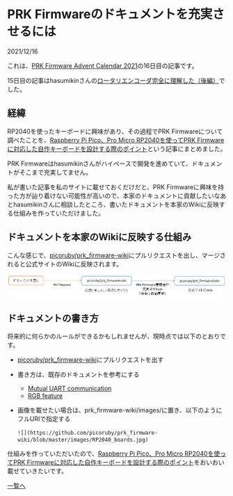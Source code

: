 # PRK Firmwareのドキュメントを充実させるには

2021/12/16

これは、[PRK Firmware Advent Calendar 2021](https://adventar.org/calendars/7086)の16日目の記事です。

15日目の記事はhasumikinさんの[ロータリエンコーダ完全に理解した（後編）](https://shimane.monstar-lab.com/hasumin/rotary-encoder-2)でした。

## 経緯

RP2040を使ったキーボードに興味があり、その過程でPRK Firmwareについて調べたことを、[Raspberry Pi Pico、Pro Micro RP2040を使ってPRK Firmwareに対応した自作キーボードを設計する際のポイント](https://e3w2q.github.io/19/)という記事にまとめました。

PRK Firmwareはhasumikinさんがハイペースで開発を進めていて、ドキュメントがそこまで充実してません。

私が書いた記事を私のサイトに載せておくだけだと、PRK Firmwareに興味を持った方が辿り着けない可能性が高いので、本家のドキュメントに貢献したいなあとhasumikinさんに相談したところ、書いたドキュメントを本家のWikiに反映する仕組みを作っていただけました。

## ドキュメントを本家のWikiに反映する仕組み

こんな感じで、[picoruby/prk_firmware-wiki](https://github.com/picoruby/prk_firmware-wiki)にプルリクエストを出し、マージされると公式サイトのWikiに反映されます。

![flow](flow.png)

## ドキュメントの書き方

将来的に何らかのルールができるかもしれませんが、現時点では以下のとおりです。

- [picoruby/prk_firmware-wiki](https://github.com/picoruby/prk_firmware-wiki)にプルリクエストを出す

- 書き方は、既存のドキュメントを参考にする

  - [Mutual UART communication](https://github.com/picoruby/prk_firmware-wiki/blob/master/Mutual-UART-communication.md)
  - [RGB feature](https://github.com/picoruby/prk_firmware-wiki/blob/master/RGB-feature.md)

- 画像を載せたい場合は、prk_firmware-wiki/images/に置き、以下のようにフルURIで指定する

  ```
  ![](https://github.com/picoruby/prk_firmware-wiki/blob/master/images/RP2040_boards.jpg)
  ```



仕組みを作っていただいたので、[Raspberry Pi Pico、Pro Micro RP2040を使ってPRK Firmwareに対応した自作キーボードを設計する際のポイント](https://e3w2q.github.io/19/)をおいおい載せていきたいです。

[一覧へ](../)


